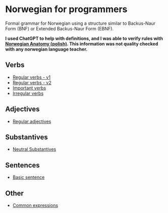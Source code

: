 # Norwegian for programmers

Formal grammar for Norwegian using a structure similar to Backus-Naur Form (BNF) or Extended Backus-Naur Form (EBNF).

**I used ChatGPT to help with definitions, and I was able to verify rules with [Norwegian Anatomy (polish)](https://www.anatomianorweskiego.com/). This information was not quality checked with any norwegian language teacher.**


## Verbs
- [Regular verbs - v1](verbs/regular_verbs_v1.md)
- [Regular verbs - v2](verbs/regular_verbs_v2.md)
- [Important verbs](verbs/important_verbs.md)
- [Irregular verbs](verbs/irregular_verbs.md)
## Adjectives
- [Regular adjectives](adjecties/regular_adjectives)

## Substantives
- [Neutral Substantives](substantives/neutral_substantives.md)

## Sentences
- [Basic sentence](sentence_structure/basic_sentence.md)

## Other
- [Common expressions](expressions/common_expressions.md)
